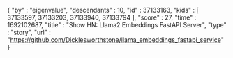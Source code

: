 {
  "by" : "eigenvalue",
  "descendants" : 10,
  "id" : 37133163,
  "kids" : [ 37133597, 37133203, 37133940, 37133794 ],
  "score" : 27,
  "time" : 1692102687,
  "title" : "Show HN: Llama2 Embeddings FastAPI Server",
  "type" : "story",
  "url" : "https://github.com/Dicklesworthstone/llama_embeddings_fastapi_service"
}
